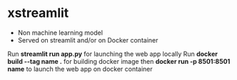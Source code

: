 # xstreamlit

* Non machine learning model  
* Served on streamlit and/or on Docker container  
  
Run **streamlit run app.py** for launching the web app locally
Run **docker build --tag name .** for building docker image then **docker run -p 8501:8501 name** to launch the web app on docker container